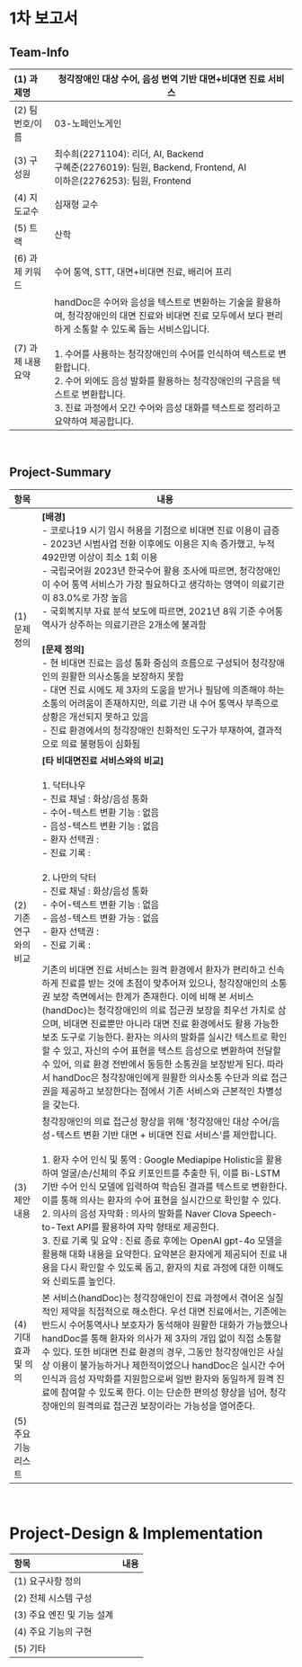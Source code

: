 # 1차 보고서 
## Team-Info
| (1) 과제명 |  청각장애인 대상 수어, 음성 번역 기반 대면+비대면 진료 서비스 |
|:---  |---  |
| (2) 팀 번호/이름 | 03-노페인노게인 |
| (3) 구성원 | 최수희(2271104): 리더, AI, Backend <br> 구혜준(2276019): 팀원, Backend, Frontend, AI <br> 이하은(2276253): 팀원, Frontend |
| (4) 지도교수 | 심재형 교수 |
| (5) 트랙  | 산학 |
| (6) 과제 키워드 | 수어 통역, STT, 대면+비대면 진료, 배리어 프리 |
| (7) 과제 내용 요약 | handDoc은 수어와 음성을 텍스트로 변환하는 기술을 활용하여, 청각장애인의 대면 진료와 비대면 진료 모두에서 보다 편리하게 소통할 수 있도록 돕는 서비스입니다. </br> </br> 1. 수어를 사용하는 청각장애인의 수어를 인식하여 텍스트로 변환합니다. </br> 2. 수어 외에도 음성 발화를 활용하는 청각장애인의 구음을 텍스트로 변환합니다. </br> 3. 진료 과정에서 오간 수어와 음성 대화를 텍스트로 정리하고 요약하여 제공합니다. |

<br> 

## Project-Summary 
| 항목 | 내용 |
|:---  |---  |
| (1) 문제 정의 | **[배경]** <br> - 코로나19 시기 임시 허용을 기점으로 비대면 진료 이용이 급증 <br> - 2023년 시범사업 전환 이후에도 이용은 지속 증가했고, 누적 492만명 이상이 최소 1회 이용 <br> - 국립국어원 2023년 한국수어 활용 조사에 따르면, 청각장애인이 수어 통역 서비스가 가장 필요하다고 생각하는 영역이 의료기관이 83.0%로 가장 높음 <br> - 국회복지부 자료 분석 보도에 따르면, 2021년 8워 기준 수어통역사가 상주하는 의료기관은 2개소에 불과함 <br> <br> **[문제 정의]** <br> - 현 비대면 진료는 음성 통화 중심의 흐름으로 구성되어 청각장애인의 원활한 의사소통을 보장하지 못함 <br> - 대면 진료 시에도 제 3자의 도움을 받거나 필담에 의존해야 하는 소통의 어려움이 존재하지만, 의료 기관 내 수어 통역사 부족으로 상황은 개선되지 못하고 있음 <br> - 진료 환경에서의 청각장애인 친화적인 도구가 부재하여, 결과적으로 의료 불평등이 심화됨 |
| (2) 기존 연구와의 비교 | **[타 비대면진료 서비스와의 비교]** <br><br> 1.  닥터나우 <br> - 진료 채널 : 화상/음성 통화 <br> - 수어-텍스트 변환 기능 : 없음 <br> - 음성-텍스트 변환 기능 : 없음 <br> - 환자 선택권 : <br> - 진료 기록 : <br><br>  2. 나만의 닥터 <br> - 진료 채널 : 화상/음성 통화 <br> - 수어-텍스트 변환 기능 : 없음 <br> - 음성-텍스트 변환 가능 : 없음 <br> - 환자 선택권 : <br> - 진료 기록 :  <br><br> 기존의 비대면 진료 서비스는 원격 환경에서 환자가 편리하고 신속하게 진료를 받는 것에 초점이 맞추어져 있으나, 청각장애인의 소통권 보장 측면에서는 한계가 존재한다. 이에 비해 본 서비스(handDoc)는 청각장애인의 의료 접근권 보장을 최우선 가치로 삼으며, 비대면 진료뿐만 아니라 대면 진료 환경에서도 활용 가능한 보조 도구로 기능한다. 환자는 의사의 발화를 실시간 텍스트로 확인할 수 있고, 자신의 수어 표현을 텍스트 음성으로 변환하여 전달할 수 있어, 의료 환경 전반에서 동등한 소통권을 보장받게 된다. 따라서 handDoc은 청각장애인에게 원활한 의사소통 수단과 의료 접근권을 제공하고 보장한다는 점에서 기존 서비스와 근본적인 차별성을 갖는다. |
| (3) 제안 내용 | 청각장애인의 의료 접근성 향상을 위해 '청각장애인 대상 수어/음성-텍스트 변환 기반 대면 + 비대면 진료 서비스'를 제안합니다. <br><br> 1. 환자 수어 인식 및 통역 : Google Mediapipe Holistic을 활용하여 얼굴/손/신체의 주요 키포인트를 추출한 뒤, 이를 Bi-LSTM 기반 수어 인식 모델에 입력하여 학습된 결과를 텍스트로 변환한다. 이를 통해 의사는 환자의 수어 표현을 실시간으로 확인할 수 있다. <br> 2. 의사의 음성 자막화 : 의사의 발화를 Naver Clova Speech-to-Text API를 활용하여 자막 형태로 제공한다. <br> 3. 진료 기록 및 요약 : 진료 종료 후에는 OpenAI gpt-4o 모델을 활용해 대화 내용을 요약한다. 요약본은 환자에게 제공되어 진료 내용을 다시 확인할 수 있도록 돕고, 환자의 치료 과정에 대한 이해도와 신뢰도를 높인다. |
| (4) 기대효과 및 의의 | 본 서비스(handDoc)는 청각장애인이 진료 과정에서 겪어온 실질적인 제약을 직접적으로 해소한다. 우선 대면 진료에서는, 기존에는 반드시 수어통역사나 보호자가 동석해야 원활한 대화가 가능했으나 handDoc를 통해 환자와 의사가 제 3자의 개입 없이 직접 소통할 수 있다. 또한 비대면 진료 환경의 경우, 그동안 청각장애인은 사실상 이용이 불가능하거나 제한적이었으나 handDoc은 실시간 수어 인식과 음성 자막화를 지원함으로써 일반 환자와 동일하게 원격 진료에 참여할 수 있도록 한다. 이는 단순한 편의성 향상을 넘어, 청각장애인의 원격의료 접근권 보장이라는 가능성을 열어준다.  |  
| (5) 주요 기능 리스트 |   | 

<br> 

# Project-Design & Implementation
| 항목 | 내용 |
|:---  |---  |
| (1) 요구사항 정의 |  | 
| (2) 전체 시스템 구성 | |
| (3) 주요 엔진 및 기능 설계 | |
| (4) 주요 기능의 구현 | | 
| (5) 기타 | | 

